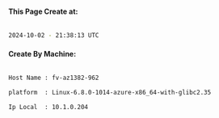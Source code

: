
   
#### This Page Create at:

```bash

2024-10-02 - 21:38:13 UTC

```

#### Create By Machine:

```bash

Host Name : fv-az1382-962

platform  : Linux-6.8.0-1014-azure-x86_64-with-glibc2.35

Ip Local  : 10.1.0.204

```


